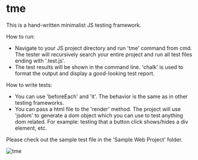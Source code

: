 # tme
This is a hand-written minimalist JS testing framework.

How to run:
- Navigate to your JS project directory and run 'tme' command from cmd. The tester will recursively search your entire project and run all test files ending with '.test.js'.
- The test results will be shown in the command line. 'chalk' is used to format the output and display a good-looking test report.

How to write tests:
- You can use 'beforeEach' and 'it'. The behavior is the same as in other testing frameworks.
- You can pass a html file to the 'render' method. The project will use 'jsdom' to generate a dom object which you can use to test anything dom related. For example: testing that a button click shows/hides a div element, etc.

Please check out the sample test file in the 'Sample Web Project' folder.

![tme](https://github.com/fahim5466/Custom-JS-Tester/assets/41055243/6d8e6b73-107c-4c99-97c6-6a21a1966653)


